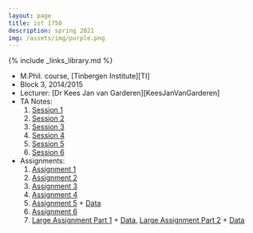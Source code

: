 ```yaml
---
layout: page
title: ist 1750
description: spring 2021
img: /assets/img/purple.png
---
```

{% include _links_library.md %}

* M.Phil. course, [Tinbergen Institute][TI]
* Block 3, 2014/2015
* Lecturer: [Dr Kees Jan van Garderen][KeesJanVanGarderen]
* TA Notes:
	1. <a class="page-link" href="{{ '/teaching/ae2/AE2,TA Session 1.pdf' | prepend: site.baseurl | prepend: site.url }}">Session 1</a>
	2. <a class="page-link" href="{{ '/teaching/ae2/AE2,TA Session 2.pdf' | prepend: site.baseurl | prepend: site.url }}">Session 2</a>
	3. <a class="page-link" href="{{ '/teaching/ae2/AE2,TA Session 3.pdf' | prepend: site.baseurl | prepend: site.url }}">Session 3</a>
	4. <a class="page-link" href="{{ '/teaching/ae2/AE2,TA Session 4.pdf' | prepend: site.baseurl | prepend: site.url }}">Session 4</a>
	5. <a class="page-link" href="{{ '/teaching/ae2/AE2,TA Session 5.pdf' | prepend: site.baseurl | prepend: site.url }}">Session 5</a>		
	6. <a class="page-link" href="{{ '/teaching/ae2/AE2,TA Session 6.pdf' | prepend: site.baseurl | prepend: site.url }}">Session 6</a>		
* Assignments:
	1. <a class="page-link" href="{{ '/teaching/ae2/AE2, HW1.pdf' | prepend: site.baseurl | prepend: site.url }}">Assignment 1</a>
	2. <a class="page-link" href="{{ '/teaching/ae2/AE2, HW2 (update).pdf' | prepend: site.baseurl | prepend: site.url }}">Assignment 2</a>
	3. <a class="page-link" href="{{ '/teaching/ae2/AE2, HW3.pdf' | prepend: site.baseurl | prepend: site.url }}">Assignment 3</a>
	4. <a class="page-link" href="{{ '/teaching/ae2/AE2, HW4.pdf' | prepend: site.baseurl | prepend: site.url }}">Assignment 4</a>
	5. <a class="page-link" href="{{ '/teaching/ae2/AE2, HW5.pdf' | prepend: site.baseurl | prepend: site.url }}">Assignment 5</a> + <a class="page-link" href="{{ '/teaching/ae2/Data5.csv' | prepend: site.baseurl | prepend: site.url }}">Data</a>
	6. <a class="page-link" href="{{ '/teaching/ae2/AE2, HW6.pdf' | prepend: site.baseurl | prepend: site.url }}">Assignment 6</a>
	7. <a class="page-link" href="{{ '/teaching/ae2/AE2, Large1.pdf' | prepend: site.baseurl | prepend: site.url }}">Large Assignment Part 1</a> + <a class="page-link" href="{{ '/teaching/ae2/Data1.csv' | prepend: site.baseurl | prepend: site.url }}">Data</a>, <a class="page-link" href="{{ '/teaching/ae2/AE2, Large2.pdf' | prepend: site.baseurl | prepend: site.url }}">Large Assignment Part 2</a> + <a class="page-link" href="{{ '/teaching/ae2/Data2.csv' | prepend: site.baseurl | prepend: site.url }}">Data</a>		
